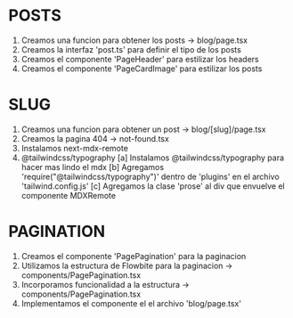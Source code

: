 # POSTS
1. Creamos una funcion para obtener los posts → blog/page.tsx
2. Creamos la interfaz 'post.ts' para definir el tipo de los posts
3. Creamos el componente 'PageHeader' para estilizar los headers
4. Creamos el componente 'PageCardImage' para estilizar los posts

# SLUG
1. Creamos una funcion para obtener un post → blog/[slug]/page.tsx
2. Creamos la pagina 404 → not-found.tsx
3. Instalamos next-mdx-remote
4. @tailwindcss/typography 
[a] Instalamos @tailwindcss/typography para hacer mas lindo el mdx
[b] Agregamos 'require("@tailwindcss/typography")' dentro de 'plugins' en el archivo 'tailwind.config.js'
[c] Agregamos la clase 'prose' al div que envuelve el componente MDXRemote

# PAGINATION
1. Creamos el componente 'PagePagination' para la paginacion
2. Utilizamos la estructura de Flowbite para la paginacion → components/PagePagination.tsx
3. Incorporamos funcionalidad a la estructura → components/PagePagination.tsx
4. Implementamos el componente el el archivo 'blog/page.tsx'
